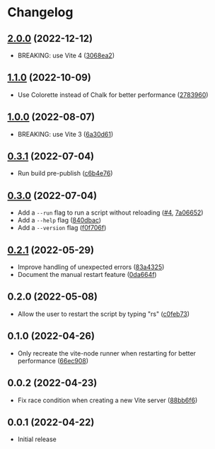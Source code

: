 # Changelog

## [2.0.0](https://github.com/hugo-t-b/vite-node-dev/releases/tag/v2.0.0) (2022-12-12)
* BREAKING: use Vite 4 ([3068ea2](https://github.com/hugo-t-b/vite-node-dev/commit/3068ea29d5571e386e904c8c075cff87578af9f3))

## [1.1.0](https://github.com/hugo-t-b/vite-node-dev/releases/tag/v1.1.0) (2022-10-09)
* Use Colorette instead of Chalk for better performance ([2783960](https://github.com/hugo-t-b/vite-node-dev/commit/278396021ef0f4d809e8ea5c32b9729ee54536e7))

## [1.0.0](https://github.com/hugo-t-b/vite-node-dev/releases/tag/v1.0.0) (2022-08-07)
* BREAKING: use Vite 3 ([6a30d61](https://github.com/hugo-t-b/vite-node-dev/commit/6a30d61ba5e4d1ad13ffbdda62e660ecca5e5baa))

## [0.3.1](https://github.com/hugo-t-b/vite-node-dev/releases/tag/v0.3.1) (2022-07-04)
* Run build pre-publish ([c6b4e76](https://github.com/hugo-t-b/vite-node-dev/commit/c6b4e7664d86b85efa3dad0d01a21a72169c1181))

## [0.3.0](https://github.com/hugo-t-b/vite-node-dev/releases/tag/v0.3.0) (2022-07-04)
* Add a `--run` flag to run a script without reloading ([#4](https://github.com/hugo-t-b/vite-node-dev/pull/4), [7a06652](https://github.com/hugo-t-b/vite-node-dev/commit/7a06652f735c09741cdca143ab14f0be2e0d826e))
* Add a `--help` flag ([840dbac](https://github.com/hugo-t-b/vite-node-dev/commit/840dbac31d3a121b1936c30b92fb32001824fd7b))
* Add a `--version` flag ([f0f706f](https://github.com/hugo-t-b/vite-node-dev/commit/f0f706f8a6409a84c88c4b3f42eb7b918984db5b))

## [0.2.1](https://github.com/hugo-t-b/vite-node-dev/releases/tag/v0.2.1) (2022-05-29)
* Improve handling of unexpected errors ([83a4325](https://github.com/hugo-t-b/vite-node-dev/commit/83a43253a117aa21de5f38b5833ed72e51e84f4d))
* Document the manual restart feature ([0da664f](https://github.com/hugo-t-b/vite-node-dev/commit/0da664ff729a8b246e6a294c62c05baf63ae861b))

## 0.2.0 (2022-05-08)
* Allow the user to restart the script by typing "rs" ([c0feb73](https://github.com/hugo-t-b/vite-node-dev/commit/c0feb736d6735a5773f6600262c49de3c8c4cc77))

## 0.1.0 (2022-04-26)
* Only recreate the vite-node runner when restarting for better performance ([66ec908](https://github.com/hugo-t-b/vite-node-dev/commit/66ec908785048ceaae1b24651fba6cae090dcdcd))

## 0.0.2 (2022-04-23)
* Fix race condition when creating a new Vite server ([88bb6f6](https://github.com/hugo-t-b/vite-node-dev/commit/88bb6f6c93675bbf48986c3d2f1a856177265816))

## 0.0.1 (2022-04-22)
* Initial release
